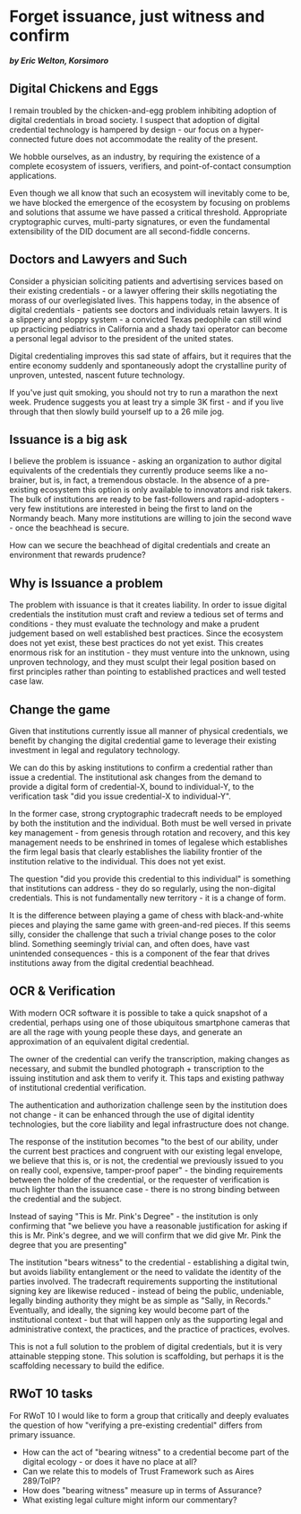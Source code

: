 # Forget issuance, just witness and confirm
***by Eric Welton, Korsimoro***

## Digital Chickens and Eggs

I remain troubled by the chicken-and-egg problem inhibiting adoption of
digital credentials in broad society.  I suspect that adoption of
digital credential technology is hampered by design - our focus on a
hyper-connected future does not accommodate the reality of the present.

We hobble ourselves, as an industry, by requiring the existence of a complete
ecosystem of issuers, verifiers, and point-of-contact consumption applications.

Even though we all know that such an ecosystem will inevitably come to be,
we have blocked the emergence of the ecosystem by focusing on problems and
solutions that assume we have passed a critical threshold.  Appropriate
cryptographic curves, multi-party signatures, or even the fundamental
extensibility of the DID document are all second-fiddle concerns.

## Doctors and Lawyers and Such

Consider a physician soliciting patients and advertising services based on
their existing credentials - or a lawyer offering their skills negotiating
the morass of our overlegislated lives.  This happens today, in the absence
of digital credentials - patients see doctors and individuals retain lawyers.
It is a slippery and sloppy system - a convicted Texas pedophile can still
wind up practicing pediatrics in California and a shady taxi operator can
become a personal legal advisor to the president of the united states.

Digital credentialing improves this sad state of affairs, but it requires that
the entire economy suddenly and spontaneously adopt the crystalline purity of
unproven, untested, nascent future technology.

If you've just quit smoking, you should not try to run a marathon the next week.
Prudence suggests you at least try a simple 3K first - and if you live through
that then slowly build yourself up to a 26 mile jog.

## Issuance is a big ask

I believe the problem is issuance - asking an organization to author digital
equivalents of the credentials they currently produce seems like a no-brainer,
but is, in fact, a tremendous obstacle.  In the absence of a pre-existing
ecosystem this option is only available to innovators and risk takers.  The
bulk of institutions are ready to be fast-followers and rapid-adopters - very
few institutions are interested in being the first to land on the Normandy beach.
Many more institutions are willing to join the second wave - once the beachhead
is secure.

How can we secure the beachhead of digital credentials and create an environment
that rewards prudence?

## Why is Issuance a problem

The problem with issuance is that it creates liability.  In order to issue digital
credentials the institution must craft and review a tedious set of terms and
conditions - they must evaluate the technology and make a prudent judgement
based on well established best practices.  Since the ecosystem does not yet
exist, these best practices do not yet exist.  This creates enormous risk for
an institution - they must venture into the unknown, using unproven technology,
and they must sculpt their legal position based on first principles rather than
pointing to established practices and well tested case law.

## Change the game

Given that institutions currently issue all manner of physical credentials,
we benefit by changing the digital credential game to leverage their existing
investment in legal and regulatory technology.

We can do this by asking institutions to confirm a credential rather than
issue a credential.  The institutional ask changes from the demand to provide
a digital form of credential-X, bound to individual-Y, to the verification
task "did you issue credential-X to individual-Y".

In the former case, strong cryptographic tradecraft needs to be employed by
both the institution and the individual.  Both must be well versed in private
key management - from genesis through rotation and recovery, and this key
management needs to be enshrined in tomes of legalese which establishes the
firm legal basis that clearly establishes the liability frontier of
the institution relative to the individual.  This does not yet exist.

The question "did you provide this credential to this individual" is something
that institutions can address - they do so regularly, using the non-digital
credentials.  This is not fundamentally new territory - it is a change of
form.

It is the difference between playing a game of chess with black-and-white
pieces and playing the same game with green-and-red pieces.  If this seems
silly, consider the challenge that such a trivial change poses
to the color blind.  Something seemingly trivial can, and often does, have
vast unintended consequences - this is a component of the fear that
drives institutions away from the digital credential beachhead.

## OCR & Verification

With modern OCR software it is possible to take a quick snapshot of a credential,
perhaps using one of those ubiquitous smartphone cameras that are all the rage
with young people these days, and generate an approximation of an equivalent
digital credential.

The owner of the credential can verify the transcription, making
changes as necessary, and submit the bundled photograph + transcription to the
issuing institution and ask them to verify it.  This taps and existing pathway
of institutional credential verification.

The authentication and authorization challenge seen by the institution does
not change - it can be enhanced through the use of digital identity technologies,
but the core liability and legal infrastructure does not change.

The response of the institution becomes "to the best of our ability, under
the current best practices and congruent with our existing legal envelope,
we believe that this is, or is not, the credential we previously issued to you
on really cool, expensive, tamper-proof paper" - the binding requirements
between the holder of the credential, or the requester of verification is
much lighter than the issuance case - there is no strong binding between
the credential and the subject.

Instead of saying "This is Mr. Pink's Degree" - the institution is only
confirming that "we believe you have a reasonable justification for asking
if this is Mr. Pink's degree, and we will confirm that we did give Mr. Pink
the degree that you are presenting"

The institution "bears witness" to the credential - establishing a digital
twin, but avoids liability entanglement or the need to validate
the identity of the parties involved.  The tradecraft requirements supporting
the institutional signing key are likewise reduced - instead of being the
public, undeniable, legally binding authority they might be as simple as
"Sally, in Records."  Eventually, and ideally, the signing key would become
part of the institutional context - but that will happen only as the supporting
legal and administrative context, the practices, and the practice of practices,
evolves.

This is not a full solution to the problem of digital credentials, but it is
very attainable stepping stone.  This solution is scaffolding, but perhaps it
is the scaffolding necessary to build the edifice.


## RWoT 10 tasks

For RWoT 10 I would like to form a group that critically and deeply evaluates
the question of how "verifying a pre-existing credential" differs from primary
issuance.

* How can the act of "bearing witness" to a credential become part of the
digital ecology - or does it have no place at all?
* Can we relate this to models of Trust Framework such as Aires 289/ToIP?
* How does "bearing witness" measure up in terms of Assurance?
* What existing legal culture might inform our commentary?
